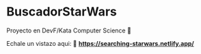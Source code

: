 # BuscadorStarWars
Proyecto en DevF/Kata Computer Science 💜

Echale un vistazo aqui: 👀 **https://searching-starwars.netlify.app/**
